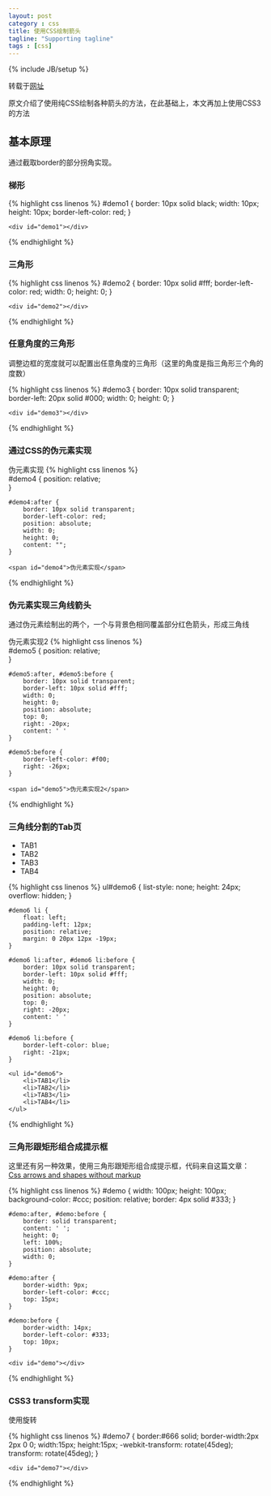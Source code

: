 ```yaml
---
layout: post
category : css
title: 使用CSS绘制箭头
tagline: "Supporting tagline"
tags : [css]
---
```

{% include JB/setup %}

转载于[网址](http://ourjs.com/detail/532bc9f36922aa7e1d000001)

原文介绍了使用纯CSS绘制各种箭头的方法，在此基础上，本文再加上使用CSS3的方法

## 基本原理

通过截取border的部分拐角实现。

### 梯形

<p id="demo1"  markdown="1"></p>
{% highlight css linenos %}  
    #demo1 {
        border: 10px solid black;
        width: 10px;
        height: 10px;
        border-left-color: red; 
    } 
    
    <div id="demo1"></div>
{% endhighlight %}

### 三角形

<p id="demo2"  markdown="1"></p>
{% highlight css linenos %}  
    #demo2 {
        border: 10px solid #fff;
        border-left-color: red;
        width: 0;
        height: 0;
    }
    
    <div id="demo2"></div>
{% endhighlight %}
### 任意角度的三角形

调整边框的宽度就可以配置出任意角度的三角形（这里的角度是指三角形三个角的度数）

<p id="demo3"  markdown="1"></p>
{% highlight css linenos %}  
    #demo3 {
        border: 10px solid transparent;
        border-left: 20px solid #000;
        width: 0;
        height: 0;
    }

    <div id="demo3"></div>
{% endhighlight %}
### 通过CSS的伪元素实现

<span id="demo4"  markdown="1">伪元素实现</span>
{% highlight css linenos %}  
    #demo4 {
        position: relative;         
    }

    #demo4:after {
        border: 10px solid transparent;
        border-left-color: red;
        position: absolute;
        width: 0;
        height: 0;
        content: "";
    }

    <span id="demo4">伪元素实现</span>
{% endhighlight %}
### 伪元素实现三角线箭头

通过伪元素绘制出的两个，一个与背景色相同覆盖部分红色箭头，形成三角线

<span id="demo5"  markdown="1">伪元素实现2</span>
{% highlight css linenos %}  
    #demo5 {
        position: relative;         
    }
    
    #demo5:after, #demo5:before {
        border: 10px solid transparent;
        border-left: 10px solid #fff;
        width: 0;
        height: 0;
        position: absolute;
        top: 0;
        right: -20px;
        content: ' '
    }

    #demo5:before {
        border-left-color: #f00;
        right: -26px;
    }

    <span id="demo5">伪元素实现2</span>
{% endhighlight %}
### 三角线分割的Tab页

<p>
<ul id="demo6"  markdown="1">
<li>TAB1</li>
<li>TAB2</li>
<li>TAB3</li>
<li>TAB4</li>
</ul>
</p>
{% highlight css linenos %}  
    ul#demo6 {
        list-style: none;
        height: 24px;
        overflow: hidden;
    }

    #demo6 li {
        float: left;
        padding-left: 12px;
        position: relative;
        margin: 0 20px 12px -19px;
    }

    #demo6 li:after, #demo6 li:before {
        border: 10px solid transparent;
        border-left: 10px solid #fff;
        width: 0;
        height: 0;
        position: absolute;
        top: 0;
        right: -20px;
        content: ' '
    }

    #demo6 li:before {
        border-left-color: blue;
        right: -21px;
    }

    <ul id="demo6">
        <li>TAB1</li>
        <li>TAB2</li>
        <li>TAB3</li>
        <li>TAB4</li>
    </ul>
{% endhighlight %}
### 三角形跟矩形组合成提示框

这里还有另一种效果，使用三角形跟矩形组合成提示框，代码来自这篇文章： [Css arrows and shapes without markup](http://www.yuiblog.com/blog/2010/11/22/css-quick-tip-css-arrows-and-shapes-without-markup/)

<p id="demo"  markdown="1"></p>
{% highlight css linenos %}  
    #demo {
        width: 100px;
        height: 100px;
        background-color: #ccc;
        position: relative;
        border: 4px solid #333;
    }

    #demo:after, #demo:before {
        border: solid transparent;
        content: ' ';
        height: 0;
        left: 100%;
        position: absolute;
        width: 0;
    }

    #demo:after {
        border-width: 9px;
        border-left-color: #ccc;
        top: 15px;
    }

    #demo:before {
        border-width: 14px;
        border-left-color: #333;
        top: 10px;
    }

    <div id="demo"></div>
{% endhighlight %}
### CSS3 transform实现

使用旋转
<p id="demo7"  markdown="1"></p>
{% highlight css linenos %}  
    #demo7 {
        border:#666 solid;
        border-width:2px 2px 0 0;
        width:15px;
        height:15px;
        -webkit-transform: rotate(45deg);
        transform: rotate(45deg);
    }

    <div id="demo7"></div>
{% endhighlight %}